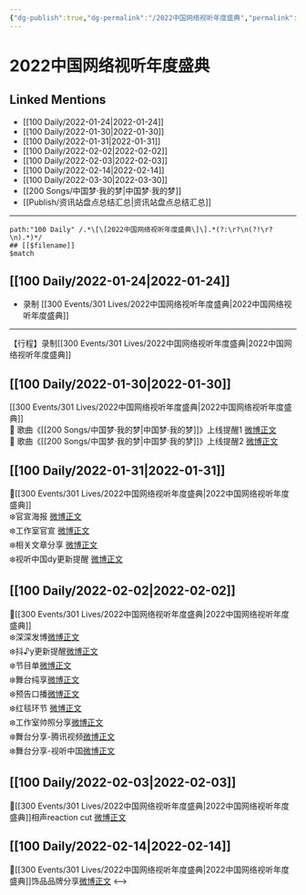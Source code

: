 ```yaml
---
{"dg-publish":true,"dg-permalink":"/2022中国网络视听年度盛典","permalink":"/2022中国网络视听年度盛典/","created":"2022-12-22T15:52:05.000+08:00","updated":"2023-04-10T16:08:49.000+08:00"}
---
```


# 2022中国网络视听年度盛典

## Linked Mentions
- [[100 Daily/2022-01-24\|2022-01-24]]
- [[100 Daily/2022-01-30\|2022-01-30]]
- [[100 Daily/2022-01-31\|2022-01-31]]
- [[100 Daily/2022-02-02\|2022-02-02]]
- [[100 Daily/2022-02-03\|2022-02-03]]
- [[100 Daily/2022-02-14\|2022-02-14]]
- [[100 Daily/2022-03-30\|2022-03-30]]
- [[200 Songs/中国梦·我的梦\|中国梦·我的梦]]
- [[Publish/资讯站盘点总结汇总\|资讯站盘点总结汇总]]


---

```expander
path:"100 Daily" /.*\[\[2022中国网络视听年度盛典\]\].*(?:\r?\n(?!\r?\n).*)*/
## [[$filename]]
$match
```
## [[100 Daily/2022-01-24\|2022-01-24]]
  - 录制 [[300 Events/301 Lives/2022中国网络视听年度盛典\|2022中国网络视听年度盛典]]
---
【行程】录制[[300 Events/301 Lives/2022中国网络视听年度盛典\|2022中国网络视听年度盛典]]
## [[100 Daily/2022-01-30\|2022-01-30]]
[[300 Events/301 Lives/2022中国网络视听年度盛典\|2022中国网络视听年度盛典]]  
💫 歌曲《[[200 Songs/中国梦·我的梦\|中国梦·我的梦]]》上线提醒1 [微博正文](https://m.weibo.cn/6466290670/4731363577824135)  
💫 歌曲《[[200 Songs/中国梦·我的梦\|中国梦·我的梦]]》上线提醒2 [微博正文](https://m.weibo.cn/6466290670/4731351662593924)
## [[100 Daily/2022-01-31\|2022-01-31]]
💫[[300 Events/301 Lives/2022中国网络视听年度盛典\|2022中国网络视听年度盛典]]  
❄️官宣海报 [微博正文](https://m.weibo.cn/6466290670/4731673314859130)  
❄️工作室官宣 [微博正文](https://m.weibo.cn/6466290670/4731691341974518)  
❄️相关文章分享 [微博正文](https://m.weibo.cn/6466290670/4731712363824766)  
❄️视听中国dy更新提醒 [微博正文](https://m.weibo.cn/6466290670/4731850523935192)
## [[100 Daily/2022-02-02\|2022-02-02]]
🌟[[300 Events/301 Lives/2022中国网络视听年度盛典\|2022中国网络视听年度盛典]]  
❄️深深发博[微博正文](https://m.weibo.cn/6466290670/4732553921567144)  
❄️抖♪y更新提醒[微博正文](https://m.weibo.cn/6466290670/4732557277004275)  
❄️节目单[微博正文](https://m.weibo.cn/6466290670/4732360756824596)  
❄️舞台纯享[微博正文](https://m.weibo.cn/6466290670/4732587957814918)  
❄️预告口播[微博正文](https://m.weibo.cn/6466290670/4732408429020432)  
❄️红毯环节 [微博正文](https://m.weibo.cn/6466290670/4732510851039426)  
❄️工作室帅照分享[微博正文](https://m.weibo.cn/6466290670/4732562821349551)  
❄️舞台分享-腾讯视频[微博正文](https://m.weibo.cn/6466290670/4732547706391636)  
❄️舞台分享-视听中国[微博正文](https://m.weibo.cn/6466290670/4732548725607914)
## [[100 Daily/2022-02-03\|2022-02-03]]
💫[[300 Events/301 Lives/2022中国网络视听年度盛典\|2022中国网络视听年度盛典]]相声reaction cut [微博正文](https://m.weibo.cn/6466290670/4732733521134105)
## [[100 Daily/2022-02-14\|2022-02-14]]
🌟[[300 Events/301 Lives/2022中国网络视听年度盛典\|2022中国网络视听年度盛典]]饰品品牌分享[微博正文](https://m.weibo.cn/6466290670/4736906476654245)
<-->